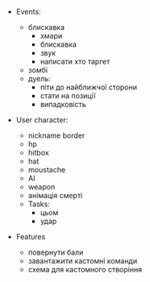- Events:
  - блискавка
    - хмари
    - блискавка
    - звук
    - написати хто таргет
  - зомбі
  - дуель:
    - піти до найближчої сторони
    - стати на позиції
    - випадковість

- User character:
  - nickname border
  - hp
  - hitbox
  - hat
  - moustache
  - AI
  - weapon
  - анімація смерті
  - Tasks:
    - цьом
    - удар

- Features
  - повернути бали
  - завантажити кастомні команди
  - схема для кастомного створіння
